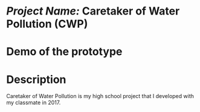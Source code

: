 # *Project Name:* Caretaker of Water Pollution (CWP)
# Demo of the prototype

# Description
Caretaker of Water Pollution is my high school project that I developed with my classmate in 2017.